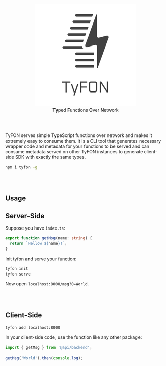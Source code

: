 <div align="center">
  <img src="/tyfon-type.svg" width="320px"/>
  <div><b>Ty</b>ped <b>F</b>unctions <b>O</b>ver <b>N</b>etwork</div>
</div>

<br><br>

TyFON serves simple TypeScript functions over network and makes it extremely easy to consume them. It is a CLI tool that
generates necessary wrapper code and metadata for your functions to be served and can consume metadata served on other TyFON instances
to generate client-side SDK with exactly the same types.
```bash
npm i tyfon -g
```

<br><br>

## Usage

## Server-Side

Suppose you have `index.ts`:
```ts
export function getMsg(name: string) {
  return `Hellow ${name}!`;
}
```

Init tyfon and serve your function:
```bash
tyfon init
tyfon serve
```

Now open `localhost:8000/msg?0=World`.

<br><br>

## Client-Side

```bash
tyfon add localhost:8000
```

In your client-side code, use the function like any other package:

```ts
import { getMsg } from '@api/backend';

getMsg('World').then(console.log);
```
